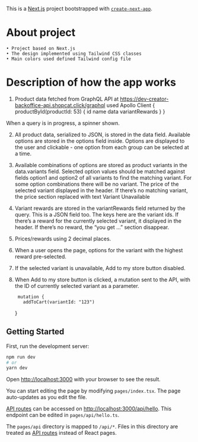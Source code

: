 This is a [Next.js](https://nextjs.org/) project bootstrapped with [`create-next-app`](https://github.com/vercel/next.js/tree/canary/packages/create-next-app).

# About project
    • Project based on Next.js
    • The design implemented using Tailwind CSS classes
    • Main colors used defined Tailwind config file
    
# Description of how the app works

1. Product data fetched from GraphQL API at https://dev-creator-backoffice-api.shopcat.click/graphql used Apollo Client
	{
	  productById(productId: 53) {
	    id
	    name
	    data
	    variantRewards
	  }
	}

When a query is in progress, a spinner shown.

2. All product data, serialized to JSON,  is stored in the data field. Available options are stored in the options field inside. Options are displayed to the user and clickable - one option from each group can be selected at a time.
3. Available combinations of options are stored as product variants in the data.variants field. Selected option values should be matched against fields option1 and option2 of all variants to find the matching variant. For some option combinations there will be no variant. The price of the selected variant displayed in the header. If there’s no matching variant, the price section replaced with text  Variant Unavailable
4. Variant rewards are stored in the variantRewards field returned by the query. This is a JSON field too. The keys here are the variant ids. If there’s a reward for the currently selected variant, it displayed in the header. If there’s no reward, the “you get …” section disappear.
5. Prices/rewards using 2 decimal places.
6. When a user opens the page, options for the variant with the highest reward pre-selected.
7. If the selected variant is unavailable, Add to my store button  disabled.
8. When Add to my store button is clicked, a mutation sent to the API, with the ID of currently selected variant as a parameter.

		mutation {
		  addToCart(variantId: "123")
	}


## Getting Started

First, run the development server:

```bash
npm run dev
# or
yarn dev
```

Open [http://localhost:3000](http://localhost:3000) with your browser to see the result.

You can start editing the page by modifying `pages/index.tsx`. The page auto-updates as you edit the file.

[API routes](https://nextjs.org/docs/api-routes/introduction) can be accessed on [http://localhost:3000/api/hello](http://localhost:3000/api/hello). This endpoint can be edited in `pages/api/hello.ts`.

The `pages/api` directory is mapped to `/api/*`. Files in this directory are treated as [API routes](https://nextjs.org/docs/api-routes/introduction) instead of React pages.
